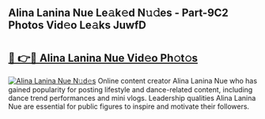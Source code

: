 ## Alina Lanina Nue Le𝚊k𝚎d N𝚞𝚍es - Part-9C2 Photos Vid𝚎o Le𝚊ks JuwfD

# <h2><a href="http://fb0jaoq.evod.top/?m=Alina+Lanina+Nue">🔗 👉🔴 Alina Lanina Nue Vid𝚎o Ph𝚘t𝚘s</a></h2>

[![Alina Lanina Nue N𝚞d𝚎s](https://i.imgur.com/8V9OHl7.gif)](http://fb0jaoq.evod.top/?m=Alina+Lanina+Nue)
Online content creator Alina Lanina Nue who has gained popularity for posting lifestyle and dance-related content, including dance trend performances and mini vlogs. Leadership qualities Alina Lanina Nue are essential for public figures to inspire and motivate their followers. 

